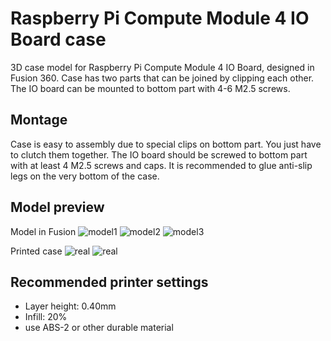 # Raspberry Pi Compute Module 4 IO Board case
3D case model for Raspberry Pi Compute Module 4 IO Board, designed in Fusion 360. Case has two parts that can be joined by clipping each other. The IO board can be mounted to bottom part with 4-6 M2.5 screws. 

## Montage
Case is easy to assembly due to special clips on bottom part. You just have to clutch them together. The IO board should be screwed to bottom part with at least 4 M2.5 screws and caps. It is recommended to glue anti-slip legs on the very bottom of the case.

## Model preview
Model in Fusion
![model1](src/model1)
![model2](src/model2)
![model3](src/model3)

Printed case
![real](src/real)
![real](src/real2)

## Recommended printer settings
- Layer height: 0.40mm
- Infill: 20%
- use ABS-2 or other durable material
